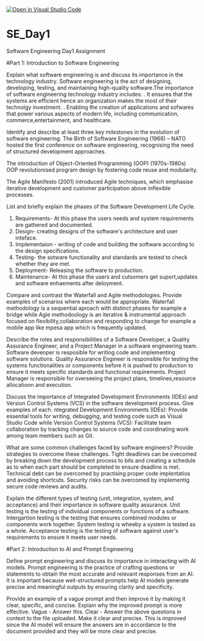 [![Open in Visual Studio Code](https://classroom.github.com/assets/open-in-vscode-2e0aaae1b6195c2367325f4f02e2d04e9abb55f0b24a779b69b11b9e10269abc.svg)](https://classroom.github.com/online_ide?assignment_repo_id=18472463&assignment_repo_type=AssignmentRepo)
# SE_Day1
Software Engineering Day1 Assignment

#Part 1: Introduction to Software Engineering

Explain what software engineering is and discuss its importance in the technology industry.
Software engineering is the act of designing, developing, testing, and maintaining high-quality software.The importance of software engineering technology industry includes:
. It ensures that the systems are efficient hence an organization makes the most of their technolgy investment.
. Enabling the creation of applications and sofwares that power various aspects of modern life, including communication, commerce,entertainment, and healthcare.

Identify and describe at least three key milestones in the evolution of software engineering.
The Birth of Software Engineering (1968) – NATO hosted the first conference on software engineering, recognising the need of structured development approaches.

The introduction of Object-Oriented Programming (OOP) (1970s-1980s) OOP revolutionised program design by fostering code reuse and modularity.

The Agile Manifesto (2001) introduced Agile techniques, which emphasise iterative development and customer participation above inflexible processes.


List and briefly explain the phases of the Software Development Life Cycle.
1. Requirements- At this phase the users needs and system requirements are gathered and documented.
2. Design- creating designs of the software's architecture and user inteface.
3. Implementaion - writing of code and building the software according to the design specifications.
4. Testing- the sotware functionality and standards are tested to check whether they are met.
5. Deployment- Releasing the software to production.
6. Maintenance- At this phase the users and cutsomers get suport,updates and software enhaements after deloyment.

Compare and contrast the Waterfall and Agile methodologies. Provide examples of scenarios where each would be appropriate.
Waterfall methodology is a sequential aproach with distinct phases for example a bridge while Agie methodoology is an iterative & instrumental approach focused on flexibility,collaboration and responding to change for example a mobile app like mpesa app which is frequently updated.

Describe the roles and responsibilities of a Software Developer, a Quality Assurance Engineer, and a Project Manager in a software engineering team.
Software deveoper is resposible for writing code and implementing software solutions.
Quality Assurance Engineer is responsible for testing the systems functionalities or components before it is pushed to production to ensure it meets specific standards and functional requirements.
Project Manager is responsible for overseeing the project plans, timelines,resource allocationn and execution.

Discuss the importance of Integrated Development Environments (IDEs) and Version Control Systems (VCS) in the software development process. Give examples of each.
ntegrated Development Environments (IDEs): Provide essential tools for writing, debugging, and testing code such as Visual Studio Code while Version Control Systems (VCS): Facilitate team collaboration by tracking changes to source code and coordinating work among team members such as Git.

What are some common challenges faced by software engineers? Provide strategies to overcome these challenges.
Tight deadlines can be ovecomed by breaking down the development process to bits and creating a schedule as to when each part should be completed to ensure deadline is met.
Technical debt can be overcomed by practising proper code implentatios and avoiding shortcuts.
Security risks can be overcomed by implementig secure code reviews and audits.

Explain the different types of testing (unit, integration, system, and acceptance) and their importance in software quality assurance.
Unit testing is the testing of individual components or functions of a software.
Intergartion testing is the testing that ensures combined modules or components work together.
System testing is wheeby a system is tested as a whole.
Acceptance testing is the testing of software against user's requirements to ensure it meets user needs.
  
#Part 2: Introduction to AI and Prompt Engineering

Define prompt engineering and discuss its importance in interacting with AI models.
Prompt engineering is the practice of crafting questions or statements to obtain the most accurate and relevant responses from an AI. It is important because well-structured prompts help AI models generate precise and meaningful outputs by ensuring clarity and specificity.

Provide an example of a vague prompt and then improve it by making it clear, specific, and concise. Explain why the improved prompt is more effective.
Vague - Answer this.
Clear - Answer the above questions in context to the file uploaded. Make it clear and precise. This is improved since the AI model will ensure the answers are in accordance to the document provided and they will be more clear and precise.
